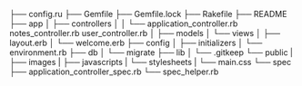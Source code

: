 ├── config.ru
├── Gemfile
├── Gemfile.lock
├── Rakefile
├── README
├── app
│   ├── controllers
│   │   └── application_controller.rb
            notes_controller.rb
            user_controller.rb
│   ├── models
│   └── views
│       ├── layout.erb
│       └── welcome.erb
├── config
│   ├── initializers
│   └── environment.rb
├── db
│   └── migrate
├── lib
│   └── .gitkeep
└── public
|   ├── images
|   ├── javascripts
|   └── stylesheets
|       └── main.css
└── spec
    ├── application_controller_spec.rb
    └── spec_helper.rb